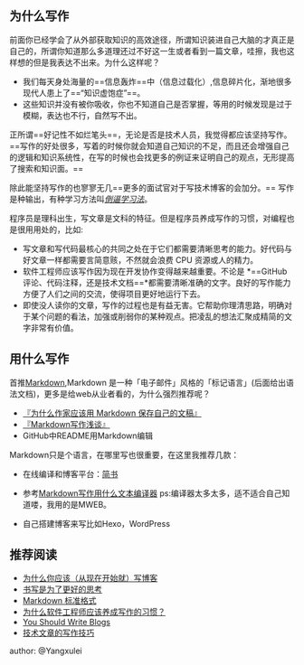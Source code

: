 

## 为什么写作

前面你已经学会了从外部获取知识的高效途径，所谓知识装进自己大脑的才真正是自己的，所谓你知道那么多道理还过不好这一生或者看到一篇文章，哇擦，我也这样想的但是我表达不出来。为什么这样呢？
 
- 我们每天身处海量的==信息轰炸==中（信息过载化）,信息碎片化，渐地很多现代人患上了==“知识虚饱症”==。 
- 这些知识并没有被你吸收，你也不知道自己是否掌握，等用的时候发现是过于模糊，表达也不行，自然写不出。

正所谓==好记性不如烂笔头==，无论是否是技术人员，我觉得都应该坚持写作。==写作的好处很多，写着的时候你就会知道自己知识的不足，而且还会增强自己的逻辑和知识系统性，在写的时候也会找更多的例证来证明自己的观点，无形提高了搜索和知识面。==

除此能坚持写作的也寥寥无几==更多的面试官对于写技术博客的会加分。== 写作是种输出，有种学习方法叫[*倒逼学习法*](http://www.jianshu.com/p/5aea7cabc642)。




程序员是理科出生，写文章是文科的特征。但是程序员养成写作的习惯，对编程也是很用用处的，比如:

- 写文章和写代码最核心的共同之处在于它们都需要清晰思考的能力。好代码与好文章一样都需要言简意赅，不然就会浪费 CPU 资源或人的精力。
- 软件工程师应该写作因为现在开发协作变得越来越重要。不论是 *==GitHub 评论、代码注释，还是技术文档==*都需要清晰准确的文字。良好的写作能力方便了人们之间的交流，使得项目更好地运行下去。
- 即使没人读你的文章，写作的过程也是有益无害。它帮助你理清思路，明确对于某个问题的看法，加强或削弱你的某种观点。把凌乱的想法汇聚成精简的文字非常有价值。<!-- 本段来自《程序员的自我修养》-->


## 用什么写作

首推[Markdown](https://zh.wikipedia.org/wiki/Markdown),Markdown 是一种「电子邮件」风格的「标记语言」(后面给出语法文档)，更多是给web从业者看的，为什么强烈推荐呢？

- [『为什么作家应该用 Markdown 保存自己的文稿』](http://www.jianshu.com/p/qqGjLN)
- [『Markdown写作浅谈』](http://www.jianshu.com/p/PpDNMG)  
- GitHub中README用Markdown编辑

Markdown只是个语言，在哪里写也很重要，在这里我推荐几款：  

- 在线编译和博客平台：[简书](www.jianshu.com)

- 参考[Markdown写作用什么文本编译器](https://www.zhihu.com/question/19637157) ps:编译器太多太多，适不适合自己知道喽，我用的是MWEB。
- 自己搭建博客来写比如Hexo，WordPress





## 推荐阅读
- [为什么你应该（从现在开始就）写博客](http://mindhacks.cn/2009/02/15/why-you-should-start-blogging-now/)
- [书写是为了更好的思考](http://mindhacks.cn/2009/02/09/writing-is-better-thinking/)
- [Markdown 标准格式](http://jgm.github.io/stmd/spec.html)
- [为什么软件工程师应该养成写作的习惯？](http://www.36kr.com/p/218600.html)
- [You Should Write Blogs](https://sites.google.com/site/steveyegge2/you-should-write-blogs)
- [技术文章的写作技巧](http://www.philo.top/2015/02/19/%E6%8A%80%E6%9C%AF%E6%96%87%E7%AB%A0%E7%9A%84%E5%86%99%E4%BD%9C%E6%8A%80%E5%B7%A7/)

author: @Yangxulei

